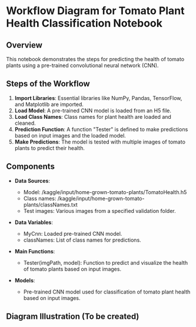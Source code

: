 # Workflow Diagram for Tomato Plant Health Classification Notebook

## Overview
This notebook demonstrates the steps for predicting the health of tomato plants using a pre-trained convolutional neural network (CNN).

## Steps of the Workflow
1. **Import Libraries**: Essential libraries like NumPy, Pandas, TensorFlow, and Matplotlib are imported.
2. **Load Model**: A pre-trained CNN model is loaded from an H5 file.
3. **Load Class Names**: Class names for plant health are loaded and cleaned.
4. **Prediction Function**: A function "Tester" is defined to make predictions based on input images and the loaded model.
5. **Make Predictions**: The model is tested with multiple images of tomato plants to predict their health.

## Components
- **Data Sources**: 
   - Model: /kaggle/input/home-grown-tomato-plants/TomatoHealth.h5
   - Class names: /kaggle/input/home-grown-tomato-plants/classNames.txt
   - Test images: Various images from a specified validation folder.

- **Data Variables**: 
   - MyCnn: Loaded pre-trained CNN model.
   - classNames: List of class names for predictions.

- **Main Functions**: 
   - Tester(imgPath, model): Function to predict and visualize the health of tomato plants based on input images.

- **Models**:
   - Pre-trained CNN model used for classification of tomato plant health based on input images.

## Diagram Illustration (To be created)